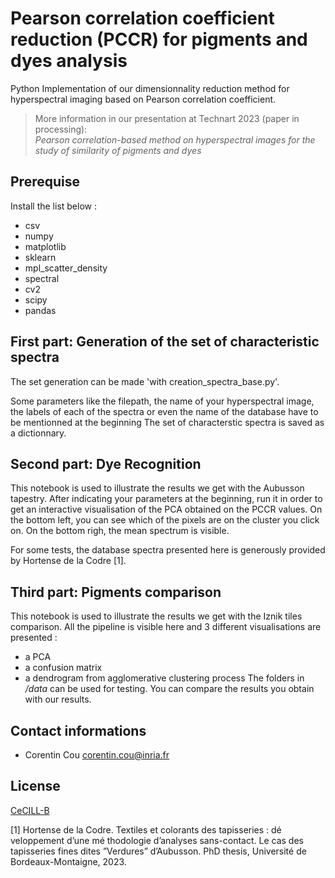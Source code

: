 # Pearson correlation coefficient reduction (PCCR) for pigments and dyes analysis
Python Implementation of our dimensionnality reduction method for hyperspectral imaging based on Pearson correlation coefficient.

> More information in our presentation at Technart 2023 (paper in processing):     
> *Pearson correlation-based method on hyperspectral images for the study of similarity of pigments and dyes*

## Prerequise

Install the list below : 
- csv
- numpy
- matplotlib
- sklearn
- mpl_scatter_density
- spectral
- cv2
- scipy   
- pandas

## First part: Generation of the set of characteristic spectra

The set generation can be made 'with creation_spectra_base.py'.

Some parameters like the filepath, the name of your hyperspectral image, the labels
 of each of the spectra or even the name of the database have to be mentionned at the beginning 
The set of characterstic spectra is saved as a dictionnary.


## Second part: Dye Recognition
This notebook is used to illustrate the results we get with the Aubusson tapestry. 
After indicating your parameters at the beginning, run it in order to get an interactive visualisation of the PCA
obtained on the PCCR values. 
On the bottom left, you can see which of the pixels are on the cluster you click on.
On the bottom righ, the mean spectrum is visible.

For some tests, the database spectra presented here is generously provided by Hortense de la Codre [1].

## Third part: Pigments comparison
This notebook is used to illustrate the results we get with the Iznik tiles comparison. 
All the pipeline is visible here and 3 different visualisations are presented : 
- a PCA
- a confusion matrix
- a dendrogram from agglomerative clustering process
 The folders in */data* can be used for testing.
You can compare the results you obtain with our results. 

Contact informations 
-------
- Corentin Cou <corentin.cou@inria.fr>


License
-------
 
[CeCILL-B](LICENSE.txt)

[1] Hortense de la Codre. Textiles et colorants des tapisseries : dé veloppement d’une mé thodologie d’analyses sans-contact. Le cas des tapisseries fines dites ”Verdures” d’Aubusson. PhD thesis, Université de Bordeaux-Montaigne, 2023.


